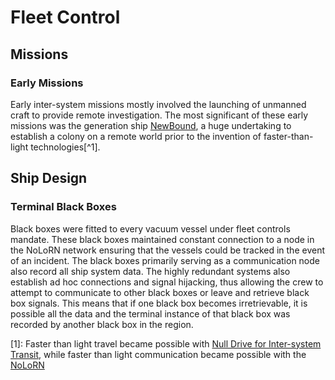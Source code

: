 # Fleet Control

## Missions

### Early Missions

Early inter-system missions mostly involved the launching of unmanned craft to provide remote investigation. The most significant of these early missions was the generation ship [NewBound](fleetcontrol_newbound_overview.md), a huge undertaking to establish a colony on a remote world prior to the invention of faster-than-light technologies[^1].

## Ship Design

### Terminal Black Boxes

Black boxes were fitted to every vacuum vessel under fleet controls mandate. These black boxes maintained constant connection to a node in the NoLoRN network ensuring that the vessels could be tracked in the event of an incident. The black boxes primarily serving as a communication node also record all ship system data. The highly redundant systems also establish ad hoc connections and signal hijacking, thus allowing the crew to attempt to communicate to other black boxes or leave and retrieve black box signals. This means that if one black box becomes irretrievable, it is possible all the data and the terminal instance of that black box was recorded by another black box in the region.

[1]: Faster than light travel became possible with [Null Drive for Inter-system Transit](intersystemtransit_record.md), while faster than light communication became possible with the [NoLoRN](wrc_nonlocalrelay_overview)
